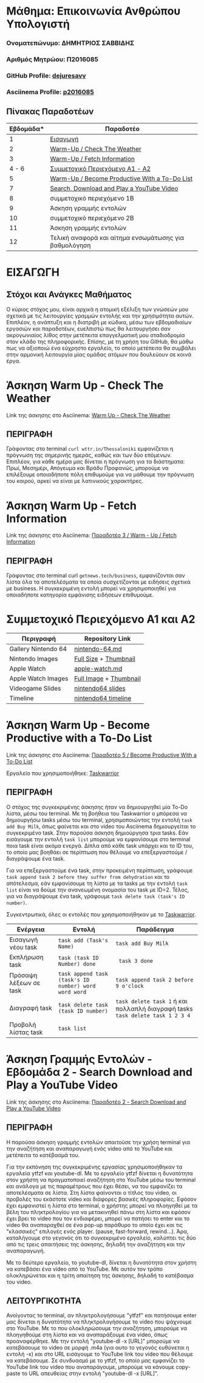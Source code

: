 # Μάθημα: Επικοινωνία Ανθρώπου Υπολογιστή

### Ονοματεπώνυμο: ΔΗΜΗΤΡΙΟΣ ΣΑΒΒΙΔΗΣ
### Αριθμός Μητρώου: Π2016085
### GitHub Profile: [dejuresavv](https://github.com/dejuresavv)
### Asciinema Profile: [p2016085](https://asciinema.org/~p2016085)

## Πίνακας Παραδοτέων

| Εβδομάδα* | Παραδοτέο |
| --- | --- |
| 1 | [Εισαγωγή](#εισαγωγη) |
| 2 | [Warm-Up / Check The Weather](#άσκηση-warm-up---check-the-weather)
| 3 | [Warm-Up / Fetch Information](#άσκηση-warm-up---fetch-information)
| 4 - 6 | [Συμμετοχικό Περιεχόμενο Α1 - A2](#συμμετοχικό-περιεχόμενο-α1-και-α2)
| 5 | [Warm-Up / Become Productive With a To-Do List](#άσκηση-warm-up---become-productive-with-a-to-do-list) 
| 7 | [Search, Download and Play a YouTube Video](#άσκηση-γραμμής-εντολών---εβδομάδα-2---search-download-and-play-a-youtube-video)
| 8 | συμμετοχικό περιεχόμενο 1B |
| 9 | Άσκηση γραμμής εντολών |
| 10 | συμμετοχικό περιεχόμενο 2B |
| 11 | Άσκηση γραμμής εντολών |
| 12 | Τελική αναφορά και αίτημα ενσωμάτωσης για βαθμολόγηση |

# ΕΙΣΑΓΩΓΗ

## Στόχοι και Ανάγκες Μαθήματος

Ο κύριος στόχος μου, είναι αρχικά η ατομική εξέλιξη των γνώσεών μου σχετικά με τις λειτουργίες γραμμών εντολής
και την χρησιμότητα αυτών. Επιπλέον, η ανάπτυξη και η διατριβή με κώδικα, μέσω των εβδομαδιαίων εργασιών και παραδοτέων,
ευελπιστώ πως θα λειτουργήσει σαν ακρογωνιαίος λίθος στην μετέπειτα επαγγελματική μου σταδιοδρομία στον κλάδο της πληροφορικής.
Επίσης, με τη χρήση του GitHub, θα μάθω πως να αξιοποιώ ένα εύχρηστο εργαλείο, το οποίο μετέπειτα θα συμβάλει στην αρμονική
λειτουργία μίας ομάδας ατόμων που δουλεύουν σε κοινά έργα.

# Άσκηση Warm Up - Check The Weather
Link της άσκησης στο Asciinema: [Warm Up - Check The Weather](https://asciinema.org/a/450516)

## ΠΕΡΙΓΡΑΦΗ

Γράφοντας στο terminal ``curl wttr.in/Thessaloniki`` εμφανίζεται η πρόγνωση της σημερινής ημεράς, καθώς και των δύο επόμενων. Επιπλέον, για κάθε ημέρα μας δίνεται η
πρόγνωση για τα διάστηματα: Πρωί, Μεσημέρι, Απόγευμα και Βράδυ
Προφανώς, μπορούμε να επιλέξουμε οποιαδήποτε πόλη επιθυμούμε για να μάθουμε την πρόγνωση του καιρού, αρκεί να είναι με λατινικούς χαρακτήρες.


# Άσκηση Warm Up - Fetch Information

Link της άσκησης στο Asciinema: [Παραδοτέο 3 / Warm - Up / Fetch Information](https://asciinema.org/a/445914)

## ΠΕΡΙΓΡΑΦΗ

Γράφοντας στο terminal curl ``getnews.tech/business``, εμφανίζονται σαν λίστα όλα τα αποτελέσματα τα οποία συσχετίζονται με ειδήσεις σχετικά με business. Η συγκεκριμένη εντολή
μπορεί να χρησιμοποιηθεί για οποιαδήποτε κατηγορία εμφάνισης ειδήσεων επιθυμούμε.


# Συμμετοχικό Περιεχόμενο Α1 και Α2

| Περιγραφή | Repository Link |
| --- | --- |
| Gallery Nintendo 64 | [nintendo-64.md](https://github.com/dejuresavv/_gallery/blob/2016085/nintendo-64.md)|
| Nintendo Images | [Full Size](https://github.com/dejuresavv/images/blob/2016085/nintendo64.png) + [Thumbnail](https://github.com/dejuresavv/images/blob/2016085/nintendo64-thumb.jpg) |
| Apple Watch | [apple-watch.md](https://github.com/dejuresavv/_gallery/blob/2016085/apple-watch.md) |
| Apple Watch Images | [Full Image](https://github.com/dejuresavv/images/blob/2016085/apple-watch.jpg) + [Thumbnail](https://github.com/dejuresavv/images/blob/2016085/apple-watch-thumb.jpg) |
| Videogame Slides | [nintendo64 slides](https://github.com/dejuresavv/site/blob/2016085/_slides/videogames.md)
| Timeline | [nintendo64 timeline](https://github.com/dejuresavv/site/blob/2016085/_timeline/videogames.md)


# Άσκηση Warm Up - Become Productive with a To-Do List

Link της άσκησης στο Asciinema: [Παραδοτέο 5 / Become Productive With a To-Do List](https://asciinema.org/a/448919)

Εργαλείο που χρησιμοποιήθηκε: [Taskwarrior](https://taskwarrior.org/)

## ΠΕΡΙΓΡΑΦΗ

Ο στόχος της συγκεκριμένης άσκησης ήταν να δημιουργηθεί μία To-Do λίστα, μέσω του terminal. Με τη βοήθεια του Taskwarrior ο μπόρεσα να δημιουργήσω tasks μέσω του 
terminal, χρησιμοποιώντας την εντολή ```task add Buy Milk```, όπως φαίνεται και στο video του Asciinema δημιουργείται το συγκεκριμένο task.
Στην παρούσα άσκηση δημιούργησα τρια tasks. Εάν εισάγουμε την εντολή ```task list``` μπορούμε να εμφανίσουμε στο terminal ποια task είναι ακόμα ενεργά. Δίπλα από κάθε
task υπάρχει και το ID του, το οποίο μας βοηθάει σε περίπτωση που θέλουμε να επεξεργαστούμε / διαγράψουμε ένα task.

Για να επεξεργαστούμε ένα task, στην προκειμένη περίπτωση,
γράφουμε ```task append task 2 before they suffer from dehydration``` και το απότελεσμα,
εάν εμφανίσουμε τη λίστα με τα tasks με την εντολή ```task list``` είναι να δούμε την ανανεωμένη ονομασία του task με ID=2.
Τέλος, για να διαγράψουμε ένα task, γράφουμε ```task delete task (task's ID number)```.

Συγκεντρωτικά, όλες οι εντολές που χρησιμοποιήθηκαν με το [Taskwarrior](https://taskwarrior.org/).

|Ενέργεια| Εντολή| Παράδειγμα |
| --- | --- | --- |
| Εισαγωγή νέου task | ```task add (Task's Name)``` | ```task add Buy Milk``` |
| Εκπλήρωση task | ```task (task ID Number) done``` | ``` task 3 done``` |
| Πρόσαψη λέξεων σε task | ```task append task (task's ID number) word word word``` | ```task append task 2 before 9 o'clock```|
| Διαγραφή task | ```task delete task (task ID number)``` | ```task delete task 1``` ή και πολλαπλή διαγραφή tasks ```task delete task 1 2 3 4``` |
| Προβολή λίστας task | ```task list```|


# Άσκηση Γραμμής Εντολών - Εβδομάδα 2 - Search Download and Play a YouTube Video

Link της άσκησης στο Asciinema: [Παραδοτέο 2 - Search Download and Play a YouTube Video](https://asciinema.org/a/444295)

## ΠΕΡΙΓΡΑΦΗ

Η παρούσα άσκηση γραμμής εντολών απαιτούσε την χρήση terminal για την αναζήτηση και αναπαραγωγή ενός video από το YouTube και μετέπειτα
το κατέβασμά του.

Για την εκπόνηση της συγκεκριμένης εργασίας χρησιμοποιήθηκαν τα εργαλεία ytfzf και youtube-dl.
Με το εργαλείο ytfzf δίνεται η δυνατότητα στον χρήστη να πραγματοποιεί αναζήτηση στο YouTube μέσω του terminal και ανάλογα με τις παραμέτρους που
έχει θέσει, να του εμφανίζει τα αποτελέσματα σε λίστα. Στη λίστα φαίνονται ο τίτλος του video, οι προβολές του εκάστοτε video και διάφορες βασικές πληροφορίες.
Εφόσον έχει εμφανιστεί η λίστα στο terminal, ο χρήστης μπορεί να πλοηγηθεί με τα βέλη του πληκτρολογίου για να μετακινηθεί πάνω στη λίστα και εφόσον έχει βρει
το video που τον ενδιαφέρει, μπορεί να πατήσει το enter και το video θα αναπαραχθεί σε ένα pop-up παράθυρο το οποίο έχει και τις "κλασσικές" επιλογές ενός player.
(pause, fast-forward, rewind...). Άρα, καταλήγουμε στο γεγονός ότι το συγκεκριμένο εργαλείο, καλύπτει τις δύο από τις τρεις απαιτήσεις της άσκησης, δηλαδή την αναζήτηση
και την αναπαραγωγή.

Με το δεύτερο εργαλείο, το youtube-dl, δίνεται η δυνατότητα στον χρήστη να κατεβάσει ένα video από το YouTube. Με αυτόν τον τρόπο ολοκληρώνεται και η τρίτη απαίτηση της
άσκησης, δηλαδή το κατέβασμα του video.

## ΛΕΙΤΟΥΡΓΙΚΟΤΗΤΑ

Ανοίγοντας το terminal, αν πληκτρολογήσουμε "ytfzf" και πατήσουμε enter μας δίνεται η δυνατότητα να πληκτρολογήσουμε το video που ψάχνουμε στο YouTube. Με το που
ολοκληρώσουμε την αναζήτηση, μπορούμε να πλοηγηθούμε στη λίστα και να αναπαράξουμε ένα video, όπως προαναφέρθηκε.
Με την εντολή "youtube-dl -x [URL]" μπορούμε να κατεβάσουμε το video σε μορφή .m4a (για αυτο το γεγονός ευθύνεται η εντολή -x) και στο URL εισάγουμε το YouTube link του video 
που θέλουμε να κατεβάσουμε. Σε συνδυασμό με το ytfzf, το οποίο μας εμφανίζει το YouTube link του video που αναπαράγουμε, μπορούμε να κάνουμε copy-paste το URL απευθείας στην 
εντολή "youtube-dl -x [URL]".

